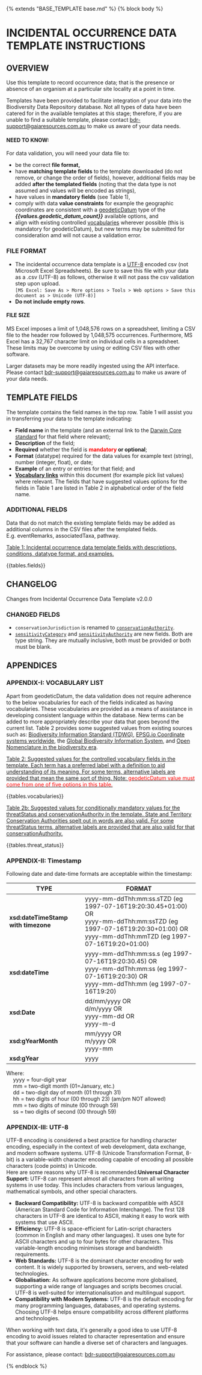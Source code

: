 {% extends "BASE_TEMPLATE base.md" %}
{% block body %}
# INCIDENTAL OCCURRENCE DATA TEMPLATE INSTRUCTIONS

## OVERVIEW
Use this template to record occurrence data; that is the presence or absence of an organism
at a particular site locality at a point in time.

Templates have been provided to facilitate integration of your data into the Biodiversity
Data Repository database. Not all types of data have been catered for in the available
templates at this stage; therefore, if you are unable to find a suitable template, please 
contact <bdr-support@gaiaresources.com.au> to make us aware of your data needs.

#### NEED TO KNOW:
For data validation, you will need your data file to:

- be the correct **file format,**
- have **matching template fields** to the template downloaded (do not remove, or 
change the order of fields), however, additional fields may be added **after the templated fields** (noting that the
data type is not assumed and values will be encoded as strings),
- have values in **mandatory fields** (see Table 1),
- comply with data **value constraints** for example the geographic coordinates are
consistent with a [geodeticDatum](#geodeticDatum-vocabularies) type of the ***{{values.geodetic_datum_count}}*** available 
options, and
- align with existing controlled [vocabularies](#appendix-i-vocabulary-list) wherever possible (this is mandatory
for geodeticDatum), but new terms may be submitted for consideration amd will not cause a 
validation error.

### FILE FORMAT
- The incidental occurrence data template is a [UTF-8](#appendix-iii-utf-8) encoded csv (not Microsoft
Excel Spreadsheets). Be sure to save this file with your data as a .csv (UTF-8) as follows,
otherwise it will not pass the csv validation step upon upload.
<br>`[MS Excel: Save As > More options > Tools > Web options > Save this document as >
Unicode (UTF-8)]`
- **Do not include empty rows**.

#### FILE SIZE
MS Excel imposes a limit of 1,048,576 rows on a spreadsheet, limiting a CSV file to the
header row followed by 1,048,575 occurrences. Furthermore, MS Excel has a 32,767 character
limit on individual cells in a spreadsheet. These limits may be overcome by using or
editing CSV files with other software.

Larger datasets may be more readily ingested using the API interface. Please contact
<bdr-support@gaiaresources.com.au> to make us aware of your data needs.

## TEMPLATE FIELDS
The template contains the field names in the top row. Table 1 will assist you in transferring
your data to the template indicating:

- **Field name** in the template (and an external link to the [Darwin Core standard](https://dwc.tdwg.org/terms/)
for that field where relevant);
- **Description** of the field;
- **Required** whether the field is **<font color="red">mandatory</font> or optional**;
- **Format** (datatype) required for the data values for example text (string), number
  (integer, float), or date;
- **Example** of an entry or entries for that field; and
- **[Vocabulary links](#appendix-i-vocabulary-list)** within this document (for example pick list values) where
relevant. The fields that have suggested values options for the fields in Table 1 are 
listed in Table 2 in alphabetical order of the field name.

### ADDITIONAL FIELDS
Data that do not match the existing template fields may be added as additional columns in
the CSV files after the templated fields. <br>
E.g. eventRemarks, associatedTaxa, pathway.

<ins>Table 1: Incidental occurrence data template fields with descriptions, conditions,
datatype format, and examples.</ins>

{{tables.fields}}

## CHANGELOG

Changes from Incidental Occurrence Data Template v2.0.0

### CHANGED FIELDS

* `conservationJurisdiction` is renamed to [`conservationAuthority`](#conservationAuthority-field).
* [`sensitivityCategory`](#sensitivityCategory-field) and [`sensitivityAuthority`](#sensitivityAuthority-field)
are new fields. Both are type string.
They are mutually inclusive, both must be provided or both must be blank.

## APPENDICES
### APPENDIX-I: VOCABULARY LIST
Apart from geodeticDatum, the data validation does not require adherence to the below vocabularies
for each of the fields indicated as having vocabularies. These vocabularies are provided as a 
means of assistance in developing consistent language within the database. New terms can be added
to more appropriately describe your data that goes beyond the current list. Table 2 provides some 
suggested values from existing sources such as: [Biodiversity Information Standard (TDWG)](https://dwc.tdwg.org/),
[EPSG.io Coordinate systems worldwide](https://epsg.io/), the [Global Biodiversity Information 
System](https://rs.gbif.org/), and [Open Nomenclature in the biodiversity 
era](https://doi.org/10.1111/2041-210X.12594).

<ins>Table 2: Suggested values for the controlled vocabulary fields in the template. Each term has
a preferred label with a definition to aid understanding of its meaning. For some terms, alternative
labels are provided that mean the same sort of thing. Note: <font color="red">geodeticDatum value 
must come from one of five options in this table.</font></ins>

<a name="vocabulary-list"></a>

{{tables.vocabularies}}

<a name="threatStatus-vocabularies"></a>
<ins>Table 2b: Suggested values for conditionally mandatory values for the threatStatus and
conservationAuthority in the template. State and Territory Conservation Authorities spelt out
in words are also valid. For some threatStatus terms, alternative labels are provided that are also
valid for that conservationAuthority.

{{tables.threat_status}}

### APPENDIX-II: Timestamp
Following date and date-time formats are acceptable within the timestamp:

| TYPE | FORMAT                                                                                                                              |
| --- |-------------------------------------------------------------------------------------------------------------------------------------|
| **xsd:dateTimeStamp with timezone** | yyyy-mm-ddThh:mm:ss.sTZD (eg 1997-07-16T19:20:30.45+01:00) OR <br/> yyyy-mm-ddThh:mm:ssTZD (eg 1997-07-16T19:20:30+01:00) OR <br/>  yyyy-mm-ddThh:mmTZD (eg 1997-07-16T19:20+01:00)|
| **xsd:dateTime** | yyyy-mm-ddThh:mm:ss.s (eg 1997-07-16T19:20:30.45) OR<br/> yyyy-mm-ddThh:mm:ss (eg 1997-07-16T19:20:30) OR<br/> yyyy-mm-ddThh:mm (eg 1997-07-16T19:20) |
| **xsd:Date** | dd/mm/yyyy OR<br/> d/m/yyyy OR<br/> yyyy-mm-dd OR<br/> yyyy-m-d |
| **xsd:gYearMonth** | mm/yyyy OR<br/> m/yyyy OR<br/> yyyy-mm |
| **xsd:gYear** | yyyy |

Where:<br/>
&emsp; yyyy = four-digit year <br/>
&emsp; mm = two-digit month (01=January, etc.) <br/>
&emsp; dd = two-digit day of month (01 through 31) <br/>
&emsp; hh = two digits of hour (00 through 23) (am/pm NOT allowed) <br/>
&emsp; mm = two digits of minute (00 through 59) <br/>
&emsp; ss = two digits of second (00 through 59) <br/>


### APPENDIX-III: UTF-8
UTF-8 encoding is considered a best practice for handling character encoding, especially in
the context of web development, data exchange, and modern software systems. UTF-8
(Unicode Transformation Format, 8-bit) is a variable-width character encoding capable of
encoding all possible characters (code points) in Unicode.<br/>
Here are some reasons why UTF-8 is recommended:**Universal Character Support:** UTF-8
can represent almost all characters from all writing systems in use today. This includes
characters from various languages, mathematical symbols, and other special characters.

- **Backward Compatibility:** UTF-8 is backward compatible with ASCII (American
Standard Code for Information Interchange). The first 128 characters in UTF-8 are
identical to ASCII, making it easy to work with systems that use ASCII.
- **Efficiency:** UTF-8 is space-efficient for Latin-script characters (common in English
and many other languages). It uses one byte for ASCII characters and up to four
bytes for other characters. This variable-length encoding minimises storage and
bandwidth requirements.
- **Web Standards:** UTF-8 is the dominant character encoding for web content. It is
widely supported by browsers, servers, and web-related technologies.
- **Globalisation:** As software applications become more globalised, supporting a wide
range of languages and scripts becomes crucial. UTF-8 is well-suited for
internationalisation and multilingual support.
- **Compatibility with Modern Systems:** UTF-8 is the default encoding for many
programming languages, databases, and operating systems. Choosing UTF-8 helps
ensure compatibility across different platforms and technologies.

When working with text data, it's generally a good idea to use UTF-8 encoding to avoid
issues related to character representation and ensure that your software can handle a
diverse set of characters and languages.

For assistance, please contact: <bdr-support@gaiaresources.com.au>

{% endblock %}
